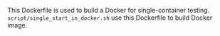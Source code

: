 This Dockerfile is used to build a Docker for single-container testing.
`script/single_start_in_docker.sh` use this Dockerfile to build Docker image.

